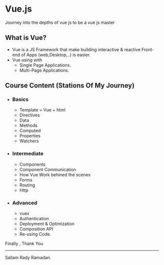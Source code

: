 # Vue.js
Journey into the depths of vue js to be a vue js master
##  What is Vue?
*   Vue is a JS Framework that make building interactive & reactive Front-end of Apps (web,Desktop,..) is easier.
*   Vue using with
    *   Single Page Applications.
    *   Multi-Page Applications.
##  Course Content (Stations Of My Journey)
*   ### Basics
    *   Template = Vue + html
    *   Directives
    *   Data
    *   Methods
    *   Computed
    *   Properties
    *   Watchers
*   ### Intermediate
    *   Components
    *   Component Communication
    *   How Vue Work behined the scenes
    *   Forms
    *   Routing
    *   Http
*   ### Advanced
    *   vuex
    *   Authentication
    *   Deployment & Optimization
    *   Composition API
    *   Re-using Code.

Finally , Thank You<br/>
<hr/>
Sallam Rady Ramadan.

